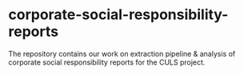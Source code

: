 # corporate-social-responsibility-reports
The repository contains our work on extraction pipeline &amp; analysis of corporate social responsibility reports for the CULS project.
